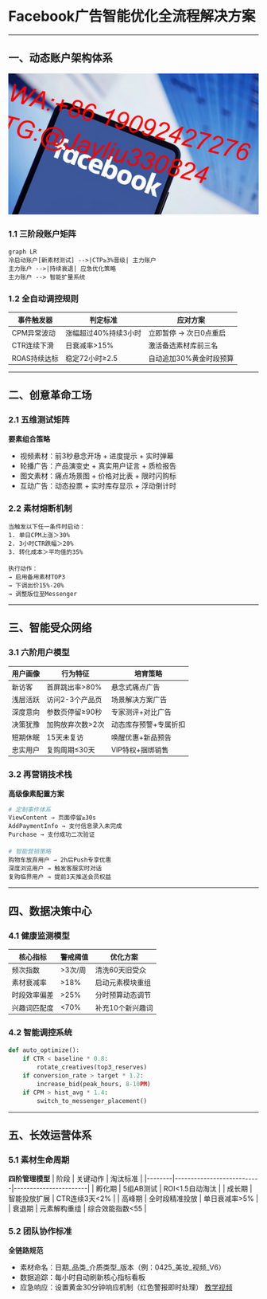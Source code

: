 
# Facebook广告智能优化全流程解决方案

---

## 一、动态账户架构体系
![替代文字](微信图片_20250402110440.jpg)
### 1.1 三阶段账户矩阵
```mermaid
graph LR
冷启动账户[新素材测试] -->|CTP≥3%晋级| 主力账户
主力账户 -->|持续衰退| 应急优化策略
主力账户 --> 智能扩量系统
```

### 1.2 全自动调控规则
| 事件触发器        | 判定标准              | 应对方案                  |
|-------------------|-----------------------|---------------------------|
| CPM异常波动       | 涨幅超过40%持续3小时  | 立即暂停 → 次日0点重启     |
| CTR连续下滑       | 日衰减率>15%          | 激活备选素材库前三名       |
| ROAS持续达标      | 稳定72小时≥2.5        | 自动追加30%黄金时段预算    |

---

## 二、创意革命工场

### 2.1 五维测试矩阵
**要素组合策略**
- 视频素材：前3秒悬念开场 + 进度提示 + 实时弹幕
- 轮播广告：产品演变史 + 真实用户证言 + 质检报告
- 图文素材：痛点场景图 + 价格对比表 + 限时闪购标
- 互动广告：动态投票 + 实时库存显示 + 浮动倒计时

### 2.2 素材熔断机制
```processing
当触发以下任一条件时启动：
1. 单日CPM上涨＞30%
2. 3小时CTR跌幅＞20%
3. 转化成本＞平均值的35%

执行动作：
→ 启用备用素材TOP3
→ 下调出价15%-20%
→ 调整版位至Messenger
```

---

## 三、智能受众网络

### 3.1 六阶用户模型
| 用户画像          | 行为特征               | 培育策略                |
|-------------------|------------------------|-------------------------|
| 新访客            | 首屏跳出率>80%        | 悬念式痛点广告          |
| 浅层活跃          | 访问2-3个产品页        | 场景解决方案广告        |
| 深度意向          | 参数页停留≥90秒        | 专家测评+对比广告       |
| 决策犹豫          | 加购放弃次数>2次       | 动态库存预警+专属折扣   |
| 短期休眠          | 15天未复访             | 唤醒优惠+新品预告       |
| 忠实用户          | 复购周期≤30天          | VIP特权+捆绑销售        |

### 3.2 再营销技术栈
**高级像素配置方案**
```bash
# 定制事件体系
ViewContent → 页面停留≥30s
AddPaymentInfo → 支付信息录入未完成 
Purchase → 支付成功二次验证

# 智能营销策略
购物车放弃用户 → 2h后Push专享优惠
深度浏览用户 → 触发客服实时对话
复购临界用户 → 提前3天推送会员权益
```

---

## 四、数据决策中心

### 4.1 健康监测模型
| 核心指标          | 警戒阈值          | 优化方案                   |
|-------------------|-------------------|----------------------------|
| 频次指数          | >3次/周           | 清洗60天旧受众             |
| 素材衰减率        | >18%             | 启动元素模块重组           |
| 时段效率偏差      | >25%             | 分时预算动态调节           |
| 兴趣词匹配度      | <70%             | 补充10个新兴趣词           |

### 4.2 智能调控系统
```python
def auto_optimize():
    if CTR < baseline * 0.8:
        rotate_creatives(top3_reserves)
    if conversion_rate > target * 1.2:
        increase_bid(peak_hours, 8-10PM)
    if CPM > hist_avg * 1.4:
        switch_to_messenger_placement()
```

---

## 五、长效运营体系

### 5.1 素材生命周期
**四阶管理模型**
| 阶段   | 关键动作                  | 淘汰标准              |
|--------|---------------------------|-----------------------|
| 孵化期 | 5组AB测试                | ROI<1.5自动淘汰       |
| 成长期 | 智能投放扩展              | CTR连续3天<2%        |
| 高峰期 | 全时段精准投放            | 单日衰减率>5%        |
| 衰退期 | 元素解构重组              | 综合效能指数<55       |

### 5.2 团队协作标准
**全链路规范**
- 素材命名：日期_品类_介质类型_版本（例：0425_美妆_视频_V6）
- 数据追踪：每小时自动刷新核心指标看板
- 应急响应：设置黄金30分钟响应机制（红色警报即时处理）
[教学视频](https://youtube.com/shorts/2gzFe4Hwnno?feature=share)
```
